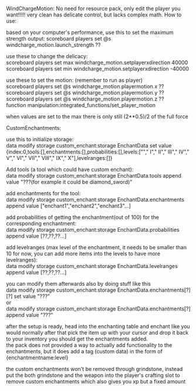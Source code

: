 WindChargeMotion: 
No need for resource pack, only edit the player you want!!!!! very clean has delicate control, but lacks complex math. How to use: 

based on your computer's performance, use this to set the maximum strength output:
scoreboard players set @s windcharge_motion.launch_strength ?? 

use these to change the delicacy:   
scoreboard players set max windcharge_motion.setplayerxdirection 40000       
scoreboard players set min windcharge_motion.setplayerxdirection -40000      



use these to set the motion: (remember to run as player)       
scoreboard players set @s windcharge_motion.playermotion.x ??        
scoreboard players set @s windcharge_motion.playermotion.y ??      
scoreboard players set @s windcharge_motion.playermotion.z ??      
function manipulation:integrated_functions/set_player_motion

when values are set to the max there is only still (2**0.5)/2 of the full force

CustomEnchantments:

use this to initialize storage:    
data modify storage custom_enchant:storage EnchantData set value {index:0,tools:[],enchantments:[],probabilities:[],levels:[""," I"," II"," III"," IV"," V"," VI","  VII"," VIII"," IX"," X"],levelranges:[]} 

Add tools (a tool which could have custom enchant):    
data modify storage custom_enchant:storage EnchantData.tools append value "???(for example it could be diamond_sword)"

add enchantments for the tool:    
data modify storage custom_enchant:storage EnchantData.enchantments append value ["enchant1","enchant2","enchant3"...]

add probabilities of getting the enchantment(out of 100) for the corresponding enchantment:    
data modify storage custom_enchant:storage EnchantData.probabilities append value [??,??,??...]

add levelranges (max level of the enchantment, it needs to be smaller than 10 for now, you can add more items into the levels to have more levelranges):     
data modify storage custom_enchant:storage EnchantData.levelranges append value [??,??,??...]

you can modify them afterwards also by doing stuff like this     
data modify storage custom_enchant:storage EnchantData.enchantments[?][?] set value "???"    
or     
data modify storage custom_enchant:storage EnchantData.enchantments[?] append value "???"    


after the setup is ready, head into the enchanting table and enchant like you would normally after that pick the item up with your cursor and drop it back to your inventory you should get the enchantments added.  
the pack does not provided a way to actually add functionality to the enchantments, but it does add a tag (custom data) in the form of {enchantmentname:level}

the custom enchantments won't be removed through grindstone, instead put the both grindstone and the weapon into the player's crafting slot to remove custom enchantments which also gives you xp but a fixed amount
